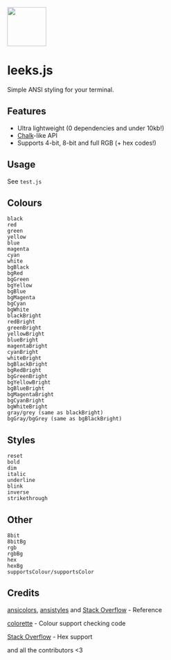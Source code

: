  <img src='https://leeks.js.org/img/leeks-logo.png' height='90' width='90'>
 
# leeks.js
Simple ANSI styling for your terminal. 

## Features
* Ultra lightweight (0 dependencies and under 10kb!)
* [Chalk](https://github.com/chalk/chalk)-like API
* Supports 4-bit, 8-bit and full RGB (+ hex codes!)

## Usage
See ``test.js``

## Colours
```
black
red
green
yellow
blue
magenta
cyan
white
bgBlack
bgRed
bgGreen
bgYellow
bgBlue
bgMagenta
bgCyan
bgWhite
blackBright
redBright
greenBright
yellowBright
blueBright
magentaBright
cyanBright
whiteBright
bgBlackBright
bgRedBright
bgGreenBright
bgYellowBright
bgBlueBright
bgMagentaBright
bgCyanBright
bgWhiteBright
gray/grey (same as blackBright)
bgGray/bgGrey (same as bgBlackBright)
```
## Styles
```
reset
bold
dim
italic
underline
blink
inverse
strikethrough
```

## Other
```
8bit
8bitBg
rgb
rgbBg
hex
hexBg
supportsColour/supportsColor
```

## Credits
[ansicolors](https://github.com/thlorenz/ansicolors), [ansistyles](https://github.com/thlorenz/ansistyles) and [Stack Overflow](https://stackoverflow.com/a/33206814) - Reference

[colorette](https://github.com/jorgebucaran/colorette) - Colour support checking code

[Stack Overflow](https://stackoverflow.com/questions/5623838/rgb-to-hex-and-hex-to-rgb) - Hex support

and all the contributors <3
